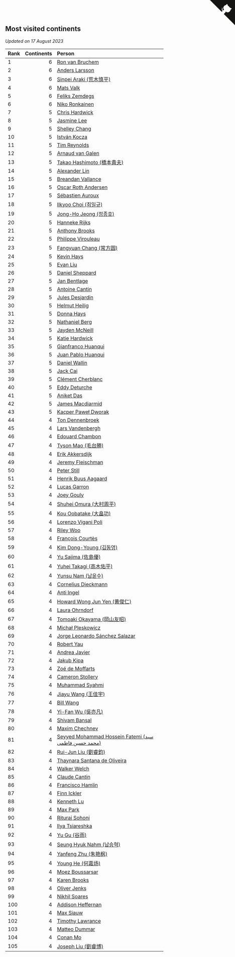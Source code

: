 ## Most visited continents

*Updated on 17 August 2023*

| Rank | Continents | Person |
| :--- | ---: | :--- |
| 1 | 6 | [Ron van Bruchem](https://www.worldcubeassociation.org/persons/2003BRUC01) |
| 2 | 6 | [Anders Larsson](https://www.worldcubeassociation.org/persons/2003LARS01) |
| 3 | 6 | [Sinpei Araki (荒木慎平)](https://www.worldcubeassociation.org/persons/2006ARAK01) |
| 4 | 6 | [Mats Valk](https://www.worldcubeassociation.org/persons/2007VALK01) |
| 5 | 6 | [Feliks Zemdegs](https://www.worldcubeassociation.org/persons/2009ZEMD01) |
| 6 | 6 | [Niko Ronkainen](https://www.worldcubeassociation.org/persons/2010RONK01) |
| 7 | 5 | [Chris Hardwick](https://www.worldcubeassociation.org/persons/2003HARD01) |
| 8 | 5 | [Jasmine Lee](https://www.worldcubeassociation.org/persons/2003LEEJ01) |
| 9 | 5 | [Shelley Chang](https://www.worldcubeassociation.org/persons/2004CHAN04) |
| 10 | 5 | [István Kocza](https://www.worldcubeassociation.org/persons/2005KOCZ01) |
| 11 | 5 | [Tim Reynolds](https://www.worldcubeassociation.org/persons/2005REYN01) |
| 12 | 5 | [Arnaud van Galen](https://www.worldcubeassociation.org/persons/2006GALE01) |
| 13 | 5 | [Takao Hashimoto (橋本貴夫)](https://www.worldcubeassociation.org/persons/2007HASH01) |
| 14 | 5 | [Alexander Lin](https://www.worldcubeassociation.org/persons/2007LING01) |
| 15 | 5 | [Breandan Vallance](https://www.worldcubeassociation.org/persons/2007VALL01) |
| 16 | 5 | [Oscar Roth Andersen](https://www.worldcubeassociation.org/persons/2008ANDE02) |
| 17 | 5 | [Sébastien Auroux](https://www.worldcubeassociation.org/persons/2008AURO01) |
| 18 | 5 | [Ilkyoo Choi (최일규)](https://www.worldcubeassociation.org/persons/2008CHOI04) |
| 19 | 5 | [Jong-Ho Jeong (정종호)](https://www.worldcubeassociation.org/persons/2008JONG03) |
| 20 | 5 | [Hanneke Rijks](https://www.worldcubeassociation.org/persons/2008RIJK01) |
| 21 | 5 | [Anthony Brooks](https://www.worldcubeassociation.org/persons/2008SEAR01) |
| 22 | 5 | [Philippe Virouleau](https://www.worldcubeassociation.org/persons/2008VIRO01) |
| 23 | 5 | [Fangyuan Chang (常方圆)](https://www.worldcubeassociation.org/persons/2009CHAN04) |
| 24 | 5 | [Kevin Hays](https://www.worldcubeassociation.org/persons/2009HAYS01) |
| 25 | 5 | [Evan Liu](https://www.worldcubeassociation.org/persons/2009LIUE01) |
| 26 | 5 | [Daniel Sheppard](https://www.worldcubeassociation.org/persons/2009SHEP01) |
| 27 | 5 | [Jan Bentlage](https://www.worldcubeassociation.org/persons/2010BENT01) |
| 28 | 5 | [Antoine Cantin](https://www.worldcubeassociation.org/persons/2010CANT02) |
| 29 | 5 | [Jules Desjardin](https://www.worldcubeassociation.org/persons/2010DESJ01) |
| 30 | 5 | [Helmut Heilig](https://www.worldcubeassociation.org/persons/2010HEIL02) |
| 31 | 5 | [Donna Hays](https://www.worldcubeassociation.org/persons/2011HAYS02) |
| 32 | 5 | [Nathaniel Berg](https://www.worldcubeassociation.org/persons/2012BERG04) |
| 33 | 5 | [Jayden McNeill](https://www.worldcubeassociation.org/persons/2012MCNE01) |
| 34 | 5 | [Katie Hardwick](https://www.worldcubeassociation.org/persons/2013ENGE01) |
| 35 | 5 | [Gianfranco Huanqui](https://www.worldcubeassociation.org/persons/2013HUAN29) |
| 36 | 5 | [Juan Pablo Huanqui](https://www.worldcubeassociation.org/persons/2013HUAN30) |
| 37 | 5 | [Daniel Wallin](https://www.worldcubeassociation.org/persons/2013WALL03) |
| 38 | 5 | [Jack Cai](https://www.worldcubeassociation.org/persons/2014CAIJ02) |
| 39 | 5 | [Clément Cherblanc](https://www.worldcubeassociation.org/persons/2014CHER05) |
| 40 | 5 | [Eddy Deturche](https://www.worldcubeassociation.org/persons/2014DETU01) |
| 41 | 5 | [Aniket Das](https://www.worldcubeassociation.org/persons/2015DASA02) |
| 42 | 5 | [James Macdiarmid](https://www.worldcubeassociation.org/persons/2015MACD03) |
| 43 | 5 | [Kacper Paweł Dworak](https://www.worldcubeassociation.org/persons/2020DWOR01) |
| 44 | 4 | [Ton Dennenbroek](https://www.worldcubeassociation.org/persons/2003DENN01) |
| 45 | 4 | [Lars Vandenbergh](https://www.worldcubeassociation.org/persons/2003VAND01) |
| 46 | 4 | [Edouard Chambon](https://www.worldcubeassociation.org/persons/2004CHAM01) |
| 47 | 4 | [Tyson Mao (毛台勝)](https://www.worldcubeassociation.org/persons/2004MAOT02) |
| 48 | 4 | [Erik Akkersdijk](https://www.worldcubeassociation.org/persons/2005AKKE01) |
| 49 | 4 | [Jeremy Fleischman](https://www.worldcubeassociation.org/persons/2005FLEI01) |
| 50 | 4 | [Peter Still](https://www.worldcubeassociation.org/persons/2005STIL01) |
| 51 | 4 | [Henrik Buus Aagaard](https://www.worldcubeassociation.org/persons/2006BUUS01) |
| 52 | 4 | [Lucas Garron](https://www.worldcubeassociation.org/persons/2006GARR01) |
| 53 | 4 | [Joey Gouly](https://www.worldcubeassociation.org/persons/2007GOUL01) |
| 54 | 4 | [Shuhei Omura (大村周平)](https://www.worldcubeassociation.org/persons/2007OMUR01) |
| 55 | 4 | [Kou Oobatake (大畠功)](https://www.worldcubeassociation.org/persons/2007OOBA01) |
| 56 | 4 | [Lorenzo Vigani Poli](https://www.worldcubeassociation.org/persons/2007POLI01) |
| 57 | 4 | [Riley Woo](https://www.worldcubeassociation.org/persons/2007WOOR01) |
| 58 | 4 | [François Courtès](https://www.worldcubeassociation.org/persons/2008COUR01) |
| 59 | 4 | [Kim Dong-Young (김동영)](https://www.worldcubeassociation.org/persons/2008DONG02) |
| 60 | 4 | [Yu Sajima (佐島優)](https://www.worldcubeassociation.org/persons/2008SAJI01) |
| 61 | 4 | [Yuhei Takagi (高木佑平)](https://www.worldcubeassociation.org/persons/2008TAKA01) |
| 62 | 4 | [Yunsu Nam (남윤수)](https://www.worldcubeassociation.org/persons/2008YUNS02) |
| 63 | 4 | [Cornelius Dieckmann](https://www.worldcubeassociation.org/persons/2009DIEC01) |
| 64 | 4 | [Anti Ingel](https://www.worldcubeassociation.org/persons/2009INGE01) |
| 65 | 4 | [Howard Wong Jun Yen (黄俊仁)](https://www.worldcubeassociation.org/persons/2009JUNY01) |
| 66 | 4 | [Laura Ohrndorf](https://www.worldcubeassociation.org/persons/2009OHRN01) |
| 67 | 4 | [Tomoaki Okayama (岡山友昭)](https://www.worldcubeassociation.org/persons/2009OKAY01) |
| 68 | 4 | [Michał Pleskowicz](https://www.worldcubeassociation.org/persons/2009PLES01) |
| 69 | 4 | [Jorge Leonardo Sánchez Salazar](https://www.worldcubeassociation.org/persons/2009SALA01) |
| 70 | 4 | [Robert Yau](https://www.worldcubeassociation.org/persons/2009YAUR01) |
| 71 | 4 | [Andrea Javier](https://www.worldcubeassociation.org/persons/2010JAVI01) |
| 72 | 4 | [Jakub Kipa](https://www.worldcubeassociation.org/persons/2010KIPA01) |
| 73 | 4 | [Zoé de Moffarts](https://www.worldcubeassociation.org/persons/2010MOFF02) |
| 74 | 4 | [Cameron Stollery](https://www.worldcubeassociation.org/persons/2010STOL01) |
| 75 | 4 | [Muhammad Syahmi](https://www.worldcubeassociation.org/persons/2010SYAH03) |
| 76 | 4 | [Jiayu Wang (王佳宇)](https://www.worldcubeassociation.org/persons/2010WANG53) |
| 77 | 4 | [Bill Wang](https://www.worldcubeassociation.org/persons/2010WANG68) |
| 78 | 4 | [Yi-Fan Wu (吳亦凡)](https://www.worldcubeassociation.org/persons/2010WUIF01) |
| 79 | 4 | [Shivam Bansal](https://www.worldcubeassociation.org/persons/2011BANS02) |
| 80 | 4 | [Maxim Chechnev](https://www.worldcubeassociation.org/persons/2011CHEC01) |
| 81 | 4 | [Seyyed Mohammad Hossein Fatemi (سید محمد حسین فاطمی)](https://www.worldcubeassociation.org/persons/2011FATE01) |
| 82 | 4 | [Rui-Jun Liu (劉睿鈞)](https://www.worldcubeassociation.org/persons/2011LIUR02) |
| 83 | 4 | [Thaynara Santana de Oliveira](https://www.worldcubeassociation.org/persons/2011OLIV03) |
| 84 | 4 | [Walker Welch](https://www.worldcubeassociation.org/persons/2011WELC01) |
| 85 | 4 | [Claude Cantin](https://www.worldcubeassociation.org/persons/2012CANT01) |
| 86 | 4 | [Francisco Hamlin](https://www.worldcubeassociation.org/persons/2012HAML01) |
| 87 | 4 | [Finn Ickler](https://www.worldcubeassociation.org/persons/2012ICKL01) |
| 88 | 4 | [Kenneth Lu](https://www.worldcubeassociation.org/persons/2012LUKE01) |
| 89 | 4 | [Max Park](https://www.worldcubeassociation.org/persons/2012PARK03) |
| 90 | 4 | [Rituraj Sohoni](https://www.worldcubeassociation.org/persons/2012SOHO01) |
| 91 | 4 | [Ilya Tsiareshka](https://www.worldcubeassociation.org/persons/2012TERE01) |
| 92 | 4 | [Yu Gu (谷雨)](https://www.worldcubeassociation.org/persons/2013GUYU01) |
| 93 | 4 | [Seung Hyuk Nahm (남승혁)](https://www.worldcubeassociation.org/persons/2013NAHM01) |
| 94 | 4 | [Yanfeng Zhu (朱艳枫)](https://www.worldcubeassociation.org/persons/2013ZHUY02) |
| 95 | 4 | [Young He (何嘉炀)](https://www.worldcubeassociation.org/persons/2014HEYO01) |
| 96 | 4 | [Moez Boussarsar](https://www.worldcubeassociation.org/persons/2015BOUS02) |
| 97 | 4 | [Karen Brooks](https://www.worldcubeassociation.org/persons/2015BROO01) |
| 98 | 4 | [Oliver Jenks](https://www.worldcubeassociation.org/persons/2015JENK02) |
| 99 | 4 | [Nikhil Soares](https://www.worldcubeassociation.org/persons/2015SOAR01) |
| 100 | 4 | [Addison Heffernan](https://www.worldcubeassociation.org/persons/2016HEFF01) |
| 101 | 4 | [Max Siauw](https://www.worldcubeassociation.org/persons/2017SIAU02) |
| 102 | 4 | [Timothy Lawrance](https://www.worldcubeassociation.org/persons/2017LAWR04) |
| 103 | 4 | [Matteo Dummar](https://www.worldcubeassociation.org/persons/2017DUMM01) |
| 104 | 4 | [Conan Mo](https://www.worldcubeassociation.org/persons/2020MOCO01) |
| 105 | 4 | [Joseph Liu (劉睿博)](https://www.worldcubeassociation.org/persons/2023LIUJ01) |


<a href="https://github.com/JustinTimeCuber/wca_statistics" class="github-corner" aria-label="View source on Github"><svg width="80" height="80" viewBox="0 0 250 250" style="fill:#151513; color:#fff; position: absolute; top: 0; border: 0; right: 0;" aria-hidden="true"><path d="M0,0 L115,115 L130,115 L142,142 L250,250 L250,0 Z"></path><path d="M128.3,109.0 C113.8,99.7 119.0,89.6 119.0,89.6 C122.0,82.7 120.5,78.6 120.5,78.6 C119.2,72.0 123.4,76.3 123.4,76.3 C127.3,80.9 125.5,87.3 125.5,87.3 C122.9,97.6 130.6,101.9 134.4,103.2" fill="currentColor" style="transform-origin: 130px 106px;" class="octo-arm"></path><path d="M115.0,115.0 C114.9,115.1 118.7,116.5 119.8,115.4 L133.7,101.6 C136.9,99.2 139.9,98.4 142.2,98.6 C133.8,88.0 127.5,74.4 143.8,58.0 C148.5,53.4 154.0,51.2 159.7,51.0 C160.3,49.4 163.2,43.6 171.4,40.1 C171.4,40.1 176.1,42.5 178.8,56.2 C183.1,58.6 187.2,61.8 190.9,65.4 C194.5,69.0 197.7,73.2 200.1,77.6 C213.8,80.2 216.3,84.9 216.3,84.9 C212.7,93.1 206.9,96.0 205.4,96.6 C205.1,102.4 203.0,107.8 198.3,112.5 C181.9,128.9 168.3,122.5 157.7,114.1 C157.9,116.9 156.7,120.9 152.7,124.9 L141.0,136.5 C139.8,137.7 141.6,141.9 141.8,141.8 Z" fill="currentColor" class="octo-body"></path></svg></a><style>.github-corner:hover .octo-arm{animation:octocat-wave 560ms ease-in-out}@keyframes octocat-wave{0%,100%{transform:rotate(0)}20%,60%{transform:rotate(-25deg)}40%,80%{transform:rotate(10deg)}}@media (max-width:500px){.github-corner:hover .octo-arm{animation:none}.github-corner .octo-arm{animation:octocat-wave 560ms ease-in-out}}</style>
